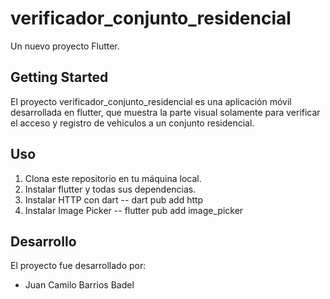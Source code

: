 # verificador_conjunto_residencial

Un nuevo proyecto Flutter.

## Getting Started

El proyecto verificador_conjunto_residencial es una aplicación móvil desarrollada en flutter, que muestra la parte visual solamente para verificar el acceso y registro de vehiculos a un conjunto residencial. 

## Uso

1. Clona este repositorio en tu máquina local.
2. Instalar flutter y todas sus dependencias.
3. Instalar HTTP con dart -- dart pub add http
4. Instalar Image Picker -- flutter pub add image_picker

## Desarrollo 
El proyecto fue desarrollado por:

* Juan Camilo Barrios Badel
